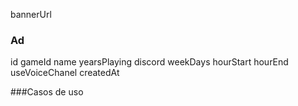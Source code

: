 bannerUrl


### Ad

id
gameId
name
yearsPlaying
discord
weekDays
hourStart
hourEnd
useVoiceChanel
createdAt

###Casos de uso